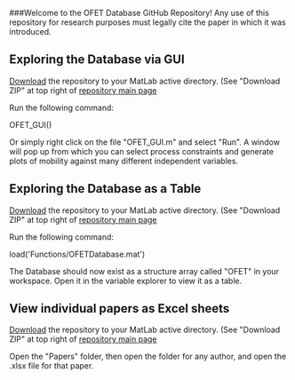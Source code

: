 ###Welcome to the OFET Database GitHub Repository!
Any use of this repository for research purposes must legally cite the paper in which it was introduced.

## Exploring the Database via GUI
[Download](https://github.com/Imperssonator/OFET-Database/archive/master.zip) the repository to your MatLab active directory. (See "Download ZIP" at top right of [repository main page](https://github.com/Imperssonator/OFET-Database)

Run the following command:

OFET_GUI()

Or simply right click on the file "OFET_GUI.m" and select "Run".
A window will pop up from which you can select process constraints and generate plots of mobility against many different independent variables.

## Exploring the Database as a Table
[Download](https://github.com/Imperssonator/OFET-Database/archive/master.zip) the repository to your MatLab active directory. (See "Download ZIP" at top right of [repository main page](https://github.com/Imperssonator/OFET-Database)

Run the following command:

load('Functions/OFETDatabase.mat')

The Database should now exist as a structure array called "OFET" in your workspace. Open it in the variable explorer to view it as a table.

## View individual papers as Excel sheets
[Download](https://github.com/Imperssonator/OFET-Database/archive/master.zip) the repository to your MatLab active directory. (See "Download ZIP" at top right of [repository main page](https://github.com/Imperssonator/OFET-Database)

Open the "Papers" folder, then open the folder for any author, and open the .xlsx file for that paper.
